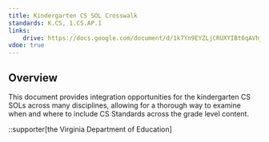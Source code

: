 ```yaml
---
title: Kindergarten CS SOL Crosswalk
standards: K.CS, 1.CS.AP.1
links:
    drive: https://docs.google.com/document/d/1k7Yn9EYZLjCRUXYIBt6qAVhjUm5RnAHB4m-hX-6O7U4/edit?usp=drive_link
vdoe: true
---
```


## Overview
This document provides integration opportunities for the kindergarten CS SOLs across many disciplines, allowing for a thorough way to examine when and where to include CS Standards across the grade level content.

::supporter[the Virginia Department of Education]